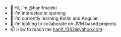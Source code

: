 - 👋 Hi, I’m @hanifmaleki
- 👀 I’m interested in learning
- 🌱 I’m currently learning Kotlin and Angular
- 💞️ I’m looking to collaborate on JVM based projects
- 📫 How to reach me hanif_1362@yahoo.com

<!---
hanifmaleki/hanifmaleki is a ✨ special ✨ repository because its `README.md` (this file) appears on your GitHub profile.
You can click the Preview link to take a look at your changes.
--->
